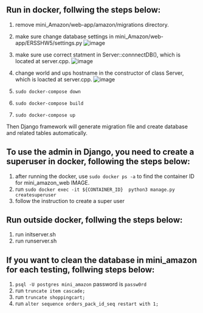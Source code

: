 ## Run in docker, follwing the steps below:
1. remove mini_Amazon/web-app/amazon/migrations directory.
2. make sure change database settings in mini_Amazon/web-app/ERSSHW5/settings.py
![image](https://user-images.githubusercontent.com/59811560/164951835-cd349241-9898-49b5-8b06-65241f3e2b93.png)
3.  make sure use correct statment in Server::connnectDB(), which is located at server.cpp. ![image](https://user-images.githubusercontent.com/59811560/164951866-9e78eeb9-35ea-4a66-85d8-12697e95588c.png)

4.  change world and ups hostname in the constructor of class Server, which is loacted at server.cpp.  ![image](https://user-images.githubusercontent.com/59811560/164951942-4941ee4f-beb2-4b2d-b69e-b84c4f748dba.png)


5. `sudo docker-compose down`
6. `sudo docker-compose build`
7. `sudo docker-compose up`
  
Then Django framework will generate migration file and create database and related tables automatically.  
## To use the admin in Django, you need to create a superuser in docker, following the steps below:
1. after running the docker, use `sudo docker ps -a` to find the container ID for mini_amazon_web IMAGE.  
2. run `sudo docker exec -it ${CONTAINER_ID}  python3 manage.py createsuperuser`
3. follow the instruction to create a super user

## Run outside docker, follwing the steps below:
1. run initserver.sh
2. run runserver.sh

## If you want to clean the database in mini_amazon for each testing, follwing steps below:
1. `psql -U postgres mini_amazon` password is `passw0rd`
2. run `truncate item cascade;`
3. run `truncate shoppingcart;`
4. run `alter sequence orders_pack_id_seq restart with 1;`


